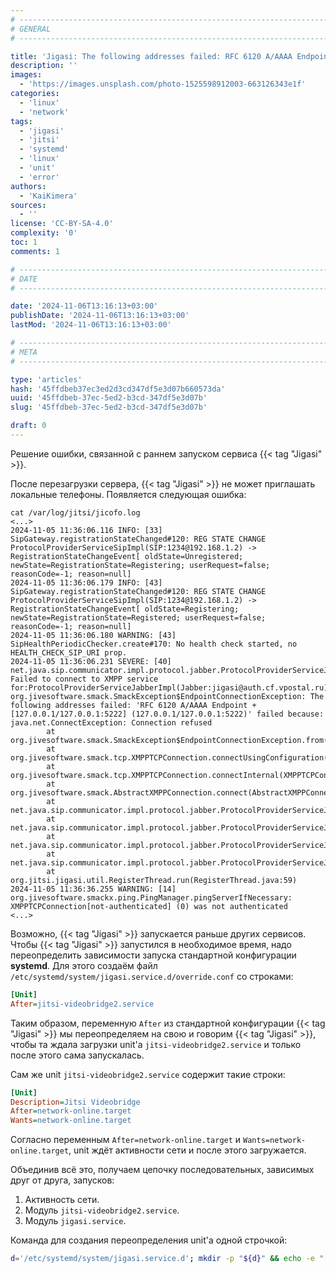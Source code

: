 ```yaml
---
# -------------------------------------------------------------------------------------------------------------------- #
# GENERAL
# -------------------------------------------------------------------------------------------------------------------- #

title: 'Jigasi: The following addresses failed: RFC 6120 A/AAAA Endpoint'
description: ''
images:
  - 'https://images.unsplash.com/photo-1525598912003-663126343e1f'
categories:
  - 'linux'
  - 'network'
tags:
  - 'jigasi'
  - 'jitsi'
  - 'systemd'
  - 'linux'
  - 'unit'
  - 'error'
authors:
  - 'KaiKimera'
sources:
  - ''
license: 'CC-BY-SA-4.0'
complexity: '0'
toc: 1
comments: 1

# -------------------------------------------------------------------------------------------------------------------- #
# DATE
# -------------------------------------------------------------------------------------------------------------------- #

date: '2024-11-06T13:16:13+03:00'
publishDate: '2024-11-06T13:16:13+03:00'
lastMod: '2024-11-06T13:16:13+03:00'

# -------------------------------------------------------------------------------------------------------------------- #
# META
# -------------------------------------------------------------------------------------------------------------------- #

type: 'articles'
hash: '45ffdbeb37ec3ed2d3cd347df5e3d07b660573da'
uuid: '45ffdbeb-37ec-5ed2-b3cd-347df5e3d07b'
slug: '45ffdbeb-37ec-5ed2-b3cd-347df5e3d07b'

draft: 0
---
```


Решение ошибки, связанной с раннем запуском сервиса {{< tag "Jigasi" >}}.

<!--more-->

После перезагрузки сервера, {{< tag "Jigasi" >}} не может приглашать локальные телефоны. Появляется следующая ошибка:

```terminal
cat /var/log/jitsi/jicofo.log
<...>
2024-11-05 11:36:06.116 INFO: [33] SipGateway.registrationStateChanged#120: REG STATE CHANGE ProtocolProviderServiceSipImpl(SIP:1234@192.168.1.2) -> RegistrationStateChangeEvent[ oldState=Unregistered; newState=RegistrationState=Registering; userRequest=false; reasonCode=-1; reason=null]
2024-11-05 11:36:06.179 INFO: [43] SipGateway.registrationStateChanged#120: REG STATE CHANGE ProtocolProviderServiceSipImpl(SIP:1234@192.168.1.2) -> RegistrationStateChangeEvent[ oldState=Registering; newState=RegistrationState=Registered; userRequest=false; reasonCode=-1; reason=null]
2024-11-05 11:36:06.180 WARNING: [43] SipHealthPeriodicChecker.create#170: No health check started, no HEALTH_CHECK_SIP_URI prop.
2024-11-05 11:36:06.231 SEVERE: [40] net.java.sip.communicator.impl.protocol.jabber.ProtocolProviderServiceJabberImpl.connectAndLogin: Failed to connect to XMPP service for:ProtocolProviderServiceJabberImpl(Jabber:jigasi@auth.cf.vpostal.ru)
org.jivesoftware.smack.SmackException$EndpointConnectionException: The following addresses failed: 'RFC 6120 A/AAAA Endpoint + [127.0.0.1/127.0.0.1:5222] (127.0.0.1/127.0.0.1:5222)' failed because: java.net.ConnectException: Connection refused
        at org.jivesoftware.smack.SmackException$EndpointConnectionException.from(SmackException.java:334)
        at org.jivesoftware.smack.tcp.XMPPTCPConnection.connectUsingConfiguration(XMPPTCPConnection.java:664)
        at org.jivesoftware.smack.tcp.XMPPTCPConnection.connectInternal(XMPPTCPConnection.java:849)
        at org.jivesoftware.smack.AbstractXMPPConnection.connect(AbstractXMPPConnection.java:525)
        at net.java.sip.communicator.impl.protocol.jabber.ProtocolProviderServiceJabberImpl.connectAndLogin(ProtocolProviderServiceJabberImpl.java:1307)
        at net.java.sip.communicator.impl.protocol.jabber.ProtocolProviderServiceJabberImpl.connectAndLogin(ProtocolProviderServiceJabberImpl.java:967)
        at net.java.sip.communicator.impl.protocol.jabber.ProtocolProviderServiceJabberImpl.initializeConnectAndLogin(ProtocolProviderServiceJabberImpl.java:792)
        at net.java.sip.communicator.impl.protocol.jabber.ProtocolProviderServiceJabberImpl.register(ProtocolProviderServiceJabberImpl.java:494)
        at org.jitsi.jigasi.util.RegisterThread.run(RegisterThread.java:59)
2024-11-05 11:36:36.255 WARNING: [14] org.jivesoftware.smackx.ping.PingManager.pingServerIfNecessary: XMPPTCPConnection[not-authenticated] (0) was not authenticated
<...>
```

Возможно, {{< tag "Jigasi" >}} запускается раньше других сервисов. Чтобы {{< tag "Jigasi" >}} запустился в необходимое время, надо переопределить зависимости запуска стандартной конфигурации **systemd**. Для этого создаём файл `/etc/systemd/system/jigasi.service.d/override.conf` со строками:

```ini
[Unit]
After=jitsi-videobridge2.service
```

Таким образом, переменную `After` из стандартной конфигурации {{< tag "Jigasi" >}} мы переопределяем на свою и говорим {{< tag "Jigasi" >}}, чтобы та ждала загрузки unit'а `jitsi-videobridge2.service` и только после этого сама запускалась.

Сам же unit `jitsi-videobridge2.service` содержит такие строки:

```ini
[Unit]
Description=Jitsi Videobridge
After=network-online.target
Wants=network-online.target
```

Согласно переменным `After=network-online.target` и `Wants=network-online.target`, unit ждёт активности сети и после этого загружается.

Объединив всё это, получаем цепочку последовательных, зависимых друг от друга, запусков:

1. Активность сети.
2. Модуль `jitsi-videobridge2.service`.
3. Модуль `jigasi.service`.

Команда для создания переопределения unit'а одной строчкой:

```bash
d='/etc/systemd/system/jigasi.service.d'; mkdir -p "${d}" && echo -e "[Unit]\nAfter=jitsi-videobridge2.service" > "${d}/override.conf" && systemctl daemon-reload && systemctl restart 'jigasi.service'
```
